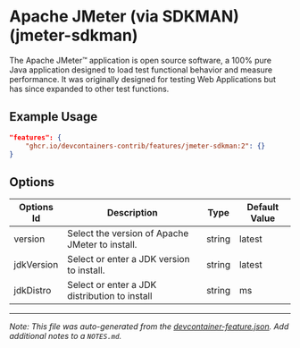 
# Apache JMeter (via SDKMAN) (jmeter-sdkman)

The Apache JMeter™ application is open source software, a 100% pure Java
application designed to load test functional behavior and measure performance.
It was originally designed for testing Web Applications but has since expanded
to other test functions.

## Example Usage

```json
"features": {
    "ghcr.io/devcontainers-contrib/features/jmeter-sdkman:2": {}
}
```

## Options

| Options Id | Description | Type | Default Value |
|-----|-----|-----|-----|
| version | Select the version of Apache JMeter to install. | string | latest |
| jdkVersion | Select or enter a JDK version to install. | string | latest |
| jdkDistro | Select or enter a JDK distribution to install | string | ms |



---

_Note: This file was auto-generated from the [devcontainer-feature.json](https://github.com/devcontainers-contrib/features/blob/main/src/jmeter-sdkman/devcontainer-feature.json).  Add additional notes to a `NOTES.md`._
